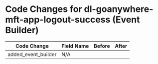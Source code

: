 # Code Changes for dl-goanywhere-mft-app-logout-success (Event Builder)

| Code Change | Field Name | Before | After |
|-------------|------------|--------|-------|
| added_event_builder | N/A |  |  |